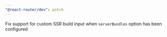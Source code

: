 ```yaml
---
"@react-router/dev": patch
---
```


Fix support for custom SSR build input when `serverBundles` option has been configured

